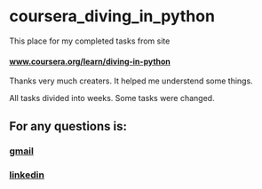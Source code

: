 # coursera_diving_in_python


This place for my completed tasks from site 
#### www.coursera.org/learn/diving-in-python
Thanks very much creaters. It helped me understend some things. 

All tasks divided into weeks. Some tasks were changed.

## For any questions is:

### [gmail](visvo.tv.hub@gmail.com)

### [linkedin](https://www.linkedin.com/in/%D0%B4%D0%B8%D0%BC%D0%B0-visvo-tv-251727200/)
